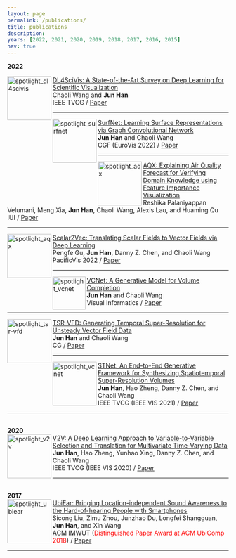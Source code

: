 ```yaml
---
layout: page
permalink: /publications/
title: publications
description: 
years: [2022, 2021, 2020, 2019, 2018, 2017, 2016, 2015]
nav: true
---
```

<div class="publications">
  
<b> 2022 </b> 

	
<div class="publications">	
<div class="img"><img class="img_responsive" src="http://stevenhan1991.github.io/assets/img/publications/DL4SciVis.jpg" style="border:1px solid black width:200px;height:100px;" alt="spotlight_dl4scivis" align="left">
</div>
  <div class="text">
    <div class="title"><a name="DL4SciVis" href="http://stevenhan1991.github.io/assets/publications/DL4SciVis.pdf">DL4SciVis: A State-of-the-Art Survey on Deep Learning for Scientific Visualization</a>
    </div> 
    <div class="authors">
	    <span class="author">Chaoli Wang and</span>
	    <span class="author"><b>Jun Han</b></span>
    </div>
    <div>
                  <span class="venue">IEEE TVCG</span> /
                  <span class="tag"><a href="http://stevenhan1991.github.io/assets/pdf/DL4SciVis.pdf">Paper</a></span>
    </div>
  </div>
	

<hr>
	
<div class="publications">	
<div class="img"><img class="img_responsive" src="http://stevenhan1991.github.io/assets/img/publications/SurfNet.jpg" style="border:1px solid black width:200px;height:100px;" alt="spotlight_surfnet" align="left">
</div>
  <div class="text">
    <div class="title"><a name="SurfNet" href="http://stevenhan1991.github.io/assets/publications/SurfNet.pdf">SurfNet: Learning Surface Representations via Graph Convolutional Network</a>
    </div> 
    <div class="authors">
	    <span class="author"><b>Jun Han</b></span>
	    <span class="author">and Chaoli Wang</span>
    </div>
    <div>
                  <span class="venue">CGF (EuroVis 2022)</span> /
                  <span class="tag"><a href="http://stevenhan1991.github.io/assets/pdf/SurfNet.pdf">Paper</a></span>
    </div>
  </div>
	

<hr>

	
<div class="img"><img class="img_responsive" src="http://stevenhan1991.github.io/assets/img/publications/AQX.jpg" style="border:1px solid black width:200px;height:100px;" alt="spotlight_aqx" align="left">
	</div>
  <div class="text">
    <div class="title"><a name="aqx" href="http://stevenhan1991.github.io/assets/pdf/iui22-aqx.pdf">AQX: Explaining Air Quality Forecast for Verifying Domain Knowledge using Feature Importance Visualization</a></div> 
    <div class="authors">
	    <span class="author">Reshika Palaniyappan Velumani</span>,
	    <span class="author">Meng Xia</span>,
	    <span class="author"><b>Jun Han</b></span>,
	    <span class="author">Chaoli Wang</span>,
	    <span class="author">Alexis Lau</span>,
	    <span class="author">and Huaming Qu</span>
    </div>
	  <div>
                  <span class="venue">IUI</span> /
                  <span class="tag"><a href="http://stevenhan1991.github.io/assets/pdf/iui22-aqx.pdf">Paper</a></span>
	  </div>
  </div>	  
	
<hr>	
	
<div class="img"><img class="img_responsive" src="http://stevenhan1991.github.io/assets/img/publications/s2v.jpg" style="border:1px solid black width:200px;height:100px;" alt="spotlight_aqx" align="left">
	</div>
  <div class="text">
    <div class="title"><a name="aqx" href="http://stevenhan1991.github.io/assets/pdf/pvis22-s2v.pdf">Scalar2Vec: Translating Scalar Fields to Vector Fields via Deep Learning</a></div> 
    <div class="authors">
	    <span class="author">Pengfe Gu</span>,
	    <span class="author"><b>Jun Han</b></span>,
	    <span class="author">Danny Z. Chen</span>,
	    <span class="author">and Chaoli Wang</span>
    </div>
	  <div>
                  <span class="venue">PacificVis 2022</span> /
                  <span class="tag"><a href="http://stevenhan1991.github.io/assets/pdf/pvis22-s2v.pdf">Paper</a></span>
	  </div>
  </div>	  
	
<hr>
	
<div class="img"><img class="img_responsive" src="http://stevenhan1991.github.io/assets/img/publications/VCNet.jpg" style="border:1px solid black width:200px;height:75px;" alt="spotlight_vcnet" align="left">
	</div>
  <div class="text">
    <div class="title"><a name="vcnet" href="http://stevenhan1991.github.io/assets/pdf/VCNet.pdf">VCNet: A Generative Model for Volume Completion</a></div> 
    <div class="authors">
	    <span class="author"><b>Jun Han</b></span>
	    <span class="author">and Chaoli Wang</span>
    </div>
	  <div>
                  <span class="venue">Visual Informatics</span> /
                  <span class="tag"><a href="http://stevenhan1991.github.io/assets/pdf/VCNet.pdf">Paper</a></span>
	  </div>
  </div>
<hr>

<div class="publications">	
<div class="img"><img class="img_responsive" src="http://stevenhan1991.github.io/assets/img/publications/TSR-VFD.jpg" style="border:1px solid black width:200px;height:100px;" alt="spotlight_tsr-vfd" align="left">
</div>
  <div class="text">
    <div class="title"><a name="tsr-vfd" href="http://stevenhan1991.github.io/assets/publications/cg22-tsr.pdf">TSR-VFD: Generating Temporal Super-Resolution for Unsteady Vector Field Data</a>
    </div> 
    <div class="authors">
	    <span class="author"><b>Jun Han</b></span>
	    <span class="author">and Chaoli Wang</span>
    </div>
    <div>
                  <span class="venue">CG</span> /
                  <span class="tag"><a href="http://stevenhan1991.github.io/assets/pdf/cg22-tsr.pdf">Paper</a></span>
    </div>
  </div>
	

<hr>
	
	
<div class="img"><img class="img_responsive" src="http://stevenhan1991.github.io/assets/img/publications/STNet.jpg" style="border:1px solid black width:200px;height:100px;" alt="spotlight_vcnet" align="left">
	</div>
  <div class="text">
    <div class="title"><a name="vcnet" href="http://stevenhan1991.github.io/assets/pdf/vis21-stnet.pdf">STNet: An End-to-End Generative Framework for Synthesizing Spatiotemporal Super-Resolution Volumes</a></div> 
    <div class="authors">
	    <span class="author"><b>Jun Han</b></span>,
	    <span class="author">Hao Zheng</span>,
	     <span class="author">Danny Z. Chen</span>,
	    <span class="author">and Chaoli Wang</span>
    </div>
	  <div>
                  <span class="venue">IEEE TVCG (IEEE VIS 2021)</span> /
                  <span class="tag"><a href="http://stevenhan1991.github.io/assets/pdf/vis21-stnet.pdf">Paper</a></span>
	  </div>
  </div>
	<hr>

<br> 
<b> 2020 </b>
  
<div class="img"><img class="img_responsive" src="http://stevenhan1991.github.io/assets/img/publications/v2v.jpg" style="border:1px solid black width:200px;height:100px;" alt="spotlight_v2v" align="left">
	</div>
  <div class="text">
    <div class="title"><a name="shape2prog_iclr" href="papers/shape2prog_iclr.pdf">V2V: A Deep Learning Approach to Variable-to-Variable Selection and Translation for Multivariate Time-Varying Data</a></div> 
    <div class="authors">
	    <span class="author"><b>Jun Han</b></span>,
      <span class="author">Hao Zheng</span>,
      <span class="author">Yunhao Xing</span>,
	     <span class="author">Danny Z. Chen</span>,
	     <span class="author">and Chaoli Wang</span>
    </div>
	  <div>
                  <span class="venue">IEEE TVCG (IEEE VIS 2020)</span> /
                  <span class="tag"><a href="http://stevenhan1991.github.io/assets/publications/v2v.pfg">Paper</a></span>
	  </div>
  </div>
	<hr>

<br> 
<b> 2017 </b>
  
<div class="img"><img class="img_responsive" src="http://stevenhan1991.github.io/assets/img/publications/UbiEar.jpg" style="border:1px solid black width:200px;height:100px;" alt="spotlight_ubiear" align="left">
	</div>
  <div class="text">
    <div class="title"><a name="ubiear" href="phttp://stevenhan1991.github.io/assets/pdf/UbiEar.pdf">UbiEar: Bringing Location-independent Sound Awareness to the Hard-of-hearing People with Smartphones</a></div> 
    <div class="authors">
	    <span class="author">Sicong Liu</span>,
	    <span class="author">Zimu Zhou</span>,
	    <span class="author">Junzhao Du</span>,
	    <span class="author">Longfei Shangguan</span>,
	    <span class="author"><b>Jun Han</b></span>,
	     <span class="author">and Xin Wang</span>
    </div>
	  <div>
                  <span class="venue">ACM IMWUT (<span style="color:red">Distinguished Paper Award at ACM UbiComp 2018</span>)</span> /
                  <span class="tag"><a href="http://stevenhan1991.github.io/assets/pdf/UbiEar.pdf">Paper</a></span>
	  </div>
  </div>
	<hr>	
 
 </div>
